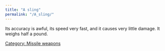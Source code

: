 ```yaml
---
title: "A sling"
permalink: "/A_sling/"
---
```


Its accuracy is awful, its speed very fast, and it causes very little
damage. It weighs half a pound.

[Category: Missile weapons](Category:_Missile_weapons "wikilink")